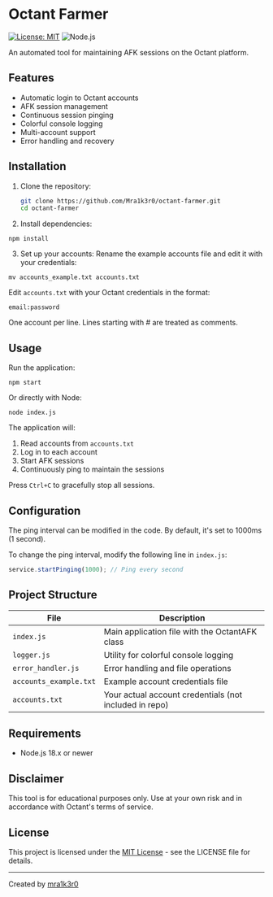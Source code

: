 # Octant Farmer

[![License: MIT](https://img.shields.io/badge/License-MIT-yellow.svg)](https://github.com/Mra1k3r0/octant-farmer/blob/master/LICENSE)
![Node.js](https://img.shields.io/badge/Node.js-18.x-green)

An automated tool for maintaining AFK sessions on the Octant platform.

## Features

- Automatic login to Octant accounts
- AFK session management
- Continuous session pinging
- Colorful console logging
- Multi-account support
- Error handling and recovery

## Installation

1. Clone the repository:

   ```bash
   git clone https://github.com/Mra1k3r0/octant-farmer.git
   cd octant-farmer

   ```

2. Install dependencies:

```shellscript
npm install
```

3. Set up your accounts:
   Rename the example accounts file and edit it with your credentials:

```shellscript
mv accounts_example.txt accounts.txt
```

Edit `accounts.txt` with your Octant credentials in the format:

```plaintext
email:password
```

One account per line. Lines starting with # are treated as comments.

## Usage

Run the application:

```shellscript
npm start
```

Or directly with Node:

```shellscript
node index.js
```

The application will:

1. Read accounts from `accounts.txt`
2. Log in to each account
3. Start AFK sessions
4. Continuously ping to maintain the sessions

Press `Ctrl+C` to gracefully stop all sessions.

## Configuration

The ping interval can be modified in the code. By default, it's set to 1000ms (1 second).

To change the ping interval, modify the following line in `index.js`:

```javascript
service.startPinging(1000); // Ping every second
```

## Project Structure

| File                   | Description                                            |
| ---------------------- | ------------------------------------------------------ |
| `index.js`             | Main application file with the OctantAFK class         |
| `logger.js`            | Utility for colorful console logging                   |
| `error_handler.js`     | Error handling and file operations                     |
| `accounts_example.txt` | Example account credentials file                       |
| `accounts.txt`         | Your actual account credentials (not included in repo) |

## Requirements

- Node.js 18.x or newer

## Disclaimer

This tool is for educational purposes only. Use at your own risk and in accordance with Octant's terms of service.

## License

This project is licensed under the [MIT License](https://github.com/Mra1k3r0/octant-farmer/tree/master?tab=MIT-1-ov-file) - see the LICENSE file for details.

---

Created by [mra1k3r0](https://github.com/mra1k3r0)
